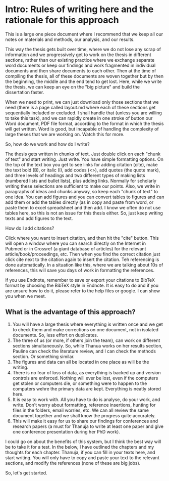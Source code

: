  # Intro: Rules of writing here and the rationale for this approach

This is a large one piece document where I recommend that we keep all our notes on materials and methods, our analysis, and our results. 

This way the thesis gets built over time, where we do not lose any scrap of information and we progressively get to work on the thesis in different sections, rather than our existing practice where we exchange separate word documents or keep our findings and work fragmented in individual documents and then share documents to each other. Then at the time of compiling the thesis, all of these documents are woven together but by then the beginning, the middle and the end tend to get lost. Here, while we write the thesis, we can keep an eye on the "big picture" and build the dissertation faster.

When we need to print, we can just download only those sections that we need (there is a page called layout.md where each of these sections get sequentially included or excluded. I shall handle that (unless you are willing to take this task), and we can rapidly create in one stroke of button our Word document, PDF file format, according to the format in which the thesis will get written. Word is good, but incapable of handling the complexity of large theses that we are working on. Watch this for more.

 So, how do we work and how do I write?

The thesis gets written in chunks of text. Just double click on each "chunk of text" and start writing. Just write. You have simple formatting options. On the top of the text box you get to see links for adding citation (cite), make the text bold (B), or italic (I), add codes (<>), add quotes (the quote mark), and three levels of headings and two different types of making lists (numbered lists and bullet lists), plus adding links. Normally for scholarly writing these selections are sufficient to make our points. Also, we write in paragraphs of ideas and chunks anyway, so keep each "chunk of text" to one idea. You can add figures and you can convert tables to figures and can add them or add the tables directly (as in copy and paste from word, or paste them to excel spreadsheet and then add. I know we often do not use tables here, so this is not an issue for this thesis either. So, just keep writing texts and add figures to the text.

 How do I add citations?

Click where you want to insert citation, and then hit the "cite" button. This will open a window where you can search directly on the Internet in Pubmed or in Crossref (a giant database of articles) for the relevant article/book/proceedings, etc. Then when you find the correct citation just click cite next to the citation again to insert the citation. Teh referencing is done automatically. In a situation like this, where we are talking about 10s of references, this will save you days of work in formatting the references.

If you use Endnote, remember to save or export your citations to BibTeX format by choosing the BibTeX style in Endnote. It is easy to do and if you are unsure how to do it, please refer to the help files or google. I can show you when we meet. 

##  What is the advantage of this approach?

1. You will have a large thesis where everything is written once and we get to check them and make corrections on one document, not in isolated documents. So, less effort on duplicates.
2. The three of us (or more, if others join the team), can work on different sections simultaneously. So, while Thanua works on her results section, Pauline can check the literature review, and I can check the methods section. Or something similar.
3. The figures and data can all be located in one place as will be the writing.
4. There is no fear of loss of data, as everything is backed up and version controls are enforced. Nothing will ever be lost, even if the computers get stolen or computers die, or something were to happen to the computers wehre the primary data are kept. Everything is neatly stored here. 
5. It is easy to work with. All you have to do is analyse, do your work, and write. Don't worry about formatting, reference insertions, hunting for files in the folders, email worries, etc. We can all review the same document together and we shall know the progress quite accurately. 
6. This will make it easy for us to share our findings for conferences and research papers (a must for Thanuja to write at least one paper and give one conference presentation during her PhD work).

I could go on about the benefits of this system, but I think the best way will be to take it for a test. In the below, I have outlined the chapters and my thoughts for each chapter. Thanuja, if you can fill in your texts here, and start writing. You will only have to copy and paste your text to the relevant sections, and modify the references (none of these are big jobs). 

So, let's get started. 

## 
    
    
    